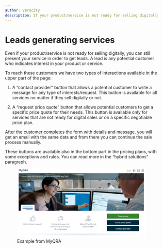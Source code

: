 ```yaml
---
author: Veracity
description: If your product/service is not ready for selling digitally, you can still present your service in order to get leads.
---
```


# Leads generating services

Even if your product/service is not ready for selling digitally, you can still present your service in order to get leads.​ A lead is any potential customer who indicates interest in your product or service.​
​


To reach these customers we have two types of interactions available in the upper part of the page:​

1. A “contact provider" button that allows a potential customer to write a message for any type of interests/request.​
This button is available for all services no matter if they sell digitally or not.​
​

2. A “request price quote” button that allows potential customers to get a specific price quote for their needs.​
This button is available only for services that are not ready for digital sales or on a specific negotiable price plan.​



After the customer completes the form with details and message, you will get an email with the same data and from there you can continue the sale process manually.​

These buttons are available also in the bottom part in the pricing plans, with some exceptions and rules. You can read more in the “hybrid solutions" paragraph.​

<figure>
	<img src="assets/MyQRA.png"/>
	<figcaption>Example from MyQRA</figcaption>
</figure>